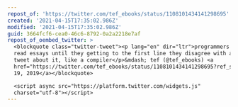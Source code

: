 ```yaml
---
repost_of: 'https://twitter.com/tef_ebooks/status/1108101434141298695'
created: '2021-04-15T17:35:02.986Z'
modified: '2021-04-15T17:35:02.986Z'
guid: 3664fcf6-cea0-46c6-8792-0a2a2218e7af
repost_of_oembed_twitter: >
  <blockquote class="twitter-tweet"><p lang="en" dir="ltr">programmers tend to
  read essays until they getting to the first line they disagree with and then
  tweet about it, like a compiler</p>&mdash; tef (@tef_ebooks) <a
  href="https://twitter.com/tef_ebooks/status/1108101434141298695?ref_src=twsrc%5Etfw">March
  19, 2019</a></blockquote>

  <script async src="https://platform.twitter.com/widgets.js"
  charset="utf-8"></script>
---
```

 
